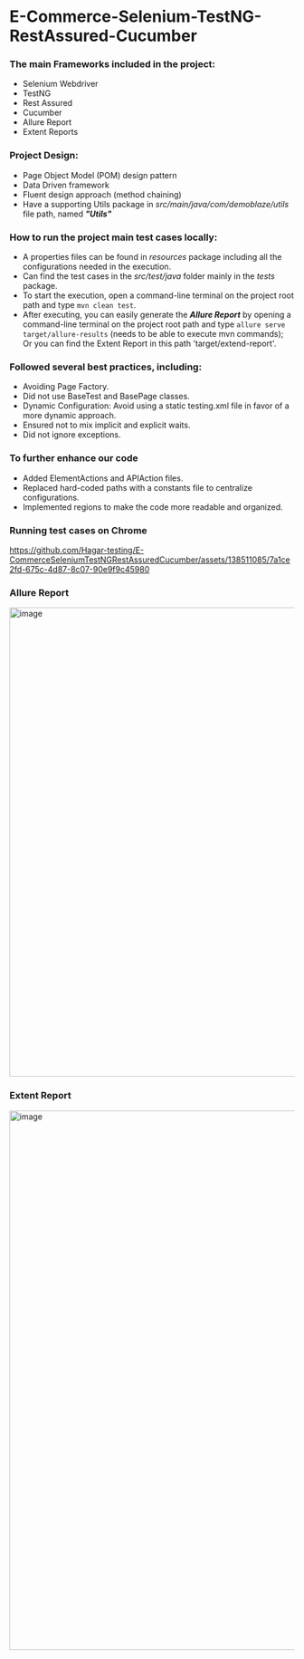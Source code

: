# E-Commerce-Selenium-TestNG-RestAssured-Cucumber

### The main Frameworks included in the project:
* Selenium Webdriver
* TestNG
* Rest Assured
* Cucumber
* Allure Report
* Extent Reports

### Project Design:
* Page Object Model (POM) design pattern
* Data Driven framework
* Fluent design approach (method chaining)
* Have a supporting Utils package in *src/main/java/com/demoblaze/utils* file path, named ***"Utils"*** 

### How to run the project main test cases locally:
* A properties files can be found in *resources* package including all the configurations needed in the execution.
* Can find the test cases in the *src/test/java* folder mainly in the *tests* package.
* To start the execution, open a command-line terminal on the project root path and type `mvn clean test`.
* After executing, you can easily generate the ***Allure Report*** by opening a command-line terminal on the project root path and type `allure serve target/allure-results` (needs to be able to execute mvn commands); Or you can find the Extent Report in this path 'target/extend-report'.

### Followed several best practices, including:
* Avoiding Page Factory.
* Did not use BaseTest and BasePage classes.
* Dynamic Configuration: Avoid using a static testing.xml file in favor of a more dynamic approach.
* Ensured not to mix implicit and explicit waits.
* Did not ignore exceptions.

### To further enhance our code ###
* Added ElementActions and APIAction files.
* Replaced hard-coded paths with a constants file to centralize configurations.
* Implemented regions to make the code more readable and organized.

### Running test cases on Chrome ###
https://github.com/Hagar-testing/E-CommerceSeleniumTestNGRestAssuredCucumber/assets/138511085/7a1ce2fd-675c-4d87-8c07-90e9f9c45980

### Allure Report ##
<img width="829" alt="image" src="https://github.com/Hagar-testing/E-CommerceSeleniumTestNGRestAssuredCucumber/assets/138511085/5daf902e-2abd-4718-8f4a-77ee62655421">

### Extent Report ##
<img width="953" alt="image" src="https://github.com/Hagar-testing/E-CommerceSeleniumTestNGRestAssuredCucumber/assets/138511085/ef7d1015-f396-40e7-982d-9e352202de16">


